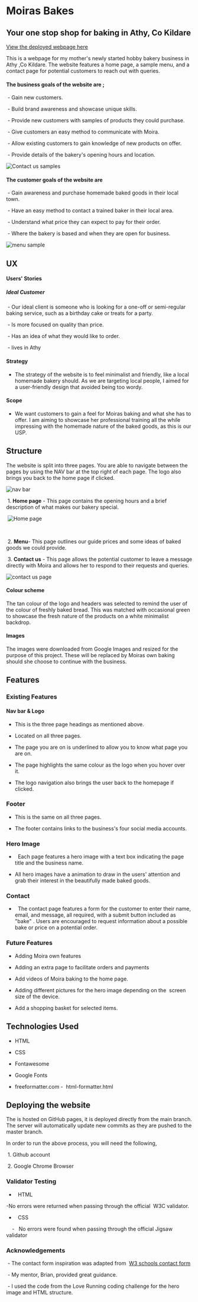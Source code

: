 # Moiras Bakes

## Your one stop shop for baking in Athy, Co Kildare

[View the deployed webpage here ](https://aodhank25.github.io/Moiras-Bakes-/index.html)

This is a webpage for my mother's newly started hobby bakery business in Athy ,Co Kildare. The website features a home page, a sample menu, and a contact page for potential customers to reach out with queries.

#### **The business goals of the website are ;**

 - Gain new customers.

 - Build brand awareness and showcase unique skills. 

 - Provide new customers with samples of products they could purchase.

 - Give customers an easy method to communicate with Moira.

 - Allow existing customers to gain knowledge of new products on offer. 

 - Provide details of the bakery's opening hours and location. 

![Contact us samples ](assets/images/contact-us-snip.jpg)

#### **The customer goals of the website are** 

 - Gain awareness and purchase homemade baked goods in their local town. 

 - Have an easy method to contact a trained baker in their local area. 

 - Understand what price they can expect to pay for their order. 

 - Where the bakery is based and when they are open for business. 

![menu sample](assets/images/menu-snip.jpg)

## UX

#### Users' Stories

##### Ideal Customer

 - Our ideal client is someone who is looking for a one-off or semi-regular baking service, such as a birthday cake or treats for a party. 

 - Is more focused on quality than price.

 - Has an idea of what they would like to order.

 - lives in Athy

#### Strategy 

- The strategy of the website is to feel minimalist and friendly, like a local homemade bakery should. As we are targeting local people, I aimed for a user-friendly design that avoided being too wordy. 

#### Scope

- We want customers to gain a feel for Moiras baking and what she has to offer. I am aiming to showcase her professional training all the while impressing with the homemade nature of the baked goods, as this is our USP. 

## Structure

The website is split into three pages. You are able to navigate between the pages by using the NAV bar at the top right of each page. The logo also brings you back to the home page if clicked.

![nav bar ](assets/images/nav-elements-snip.jpg)

 1. **Home page** - This page contains the opening hours and a brief description of what makes our bakery special. 

 ![Home page](assets/images/home-page.jpg)

 

 2. **Menu**- This page outlines our guide prices and some ideas of baked goods we could provide. 

 3. **Contact us** - This page allows the potential customer to leave a message directly with Moira and allows her to respond to their requests and queries. 

![contact us page](assets/images/contact-us-full-page.jpg)

#### Colour scheme

The tan colour of the logo and headers was selected to remind the user of the colour of freshly baked bread. This was matched with occasional green to showcase the fresh nature of the products on a white minimalist backdrop. 

#### Images

The images were downloaded from Google Images and resized for the purpose of this project. These will be replaced by Moiras own baking should she choose to continue with the business. 

## Features 

### Existing Features

#### Nav bar & Logo 

- This is the three page headings as mentioned above. 

- Located on all three pages. 

- The page you are on is underlined to allow you to know what page you are on. 

- The page highlights the same colour as the logo when you hover over it. 

- The logo navigation also brings the user back to the homepage if clicked. 

### Footer 

- This is the same on all three pages. 

- The footer contains links to the business's four social media accounts. 

### Hero Image

-   Each page features a hero image with a text box indicating the page title and the business name. 

- All hero images have a animation to draw in the users' attention and grab their interest in the beautifully made baked goods. 

### Contact

-   The contact page features a form for the customer to enter their name, email, and message, all required, with a submit button included as "bake" . Users are encouraged to request information about a possible bake or price on a potential order. 

### Future Features

- Adding Moira own features 

- Adding an extra page to facilitate orders and payments 

- Add videos of Moira baking to the home page. 

- Adding different pictures for the hero image depending on the  screen size of the device. 

- Add a shopping basket for selected items. 

## Technologies Used

- HTML 

- CSS

- Fontawesome 

- Google Fonts 

- freeformatter.com -  html-formatter.html

## Deploying the website

The is hosted on GitHub pages, it is deployed directly from the main branch. The server will automatically update new commits as they are pushed to the master branch. 

In order to run the above process, you will need the following, 

 1. Github account 

 2. Google Chrome Browser 

### Validator Testing

-   HTML

-No errors were returned when passing through the official  W3C validator.

-   CSS

    -   No errors were found when passing through the official Jigsaw validator

### Acknowledgements

 - The contact form inspiration was adapted from  [W3 schools contact form](https://www.w3schools.com/howto/howto_css_contact_form.asp)

 - My mentor, Brian, provided great guidance. 

 - I used the code from the Love Running coding challenge for the hero image and HTML structure. 

 